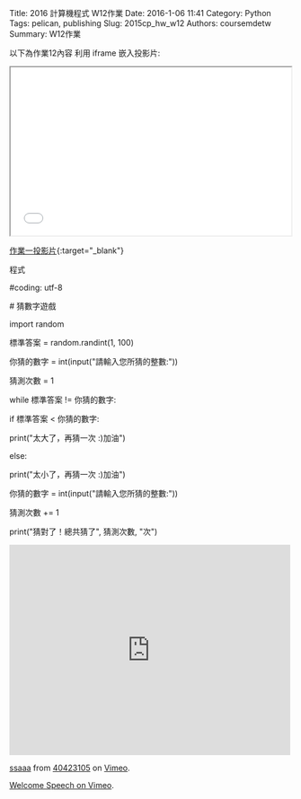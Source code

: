 Title: 2016 計算機程式 W12作業
Date: 2016-1-06 11:41
Category: Python
Tags: pelican, publishing
Slug: 2015cp_hw_w12
Authors: coursemdetw
Summary: W12作業

以下為作業12內容
利用 iframe 嵌入投影片:

<iframe src="40423105_cp_w12_p.html" width="500" height="300"></iframe>

[作業一投影片](40423105_cp_w12_p.html){:target="_blank"}

<p>程式</p>
<p>#coding: utf-8</p>
<p># 猜數字遊戲</p>
<p>import random</p>
   
<p>標準答案 = random.randint(1, 100)</p>
<p>你猜的數字 = int(input("請輸入您所猜的整數:"))</p>
<p>猜測次數 = 1</p>
<p>while 標準答案 != 你猜的數字:</p>
   <p>     if 標準答案 < 你猜的數字:</p>
       <p>     print("太大了，再猜一次 :)加油")</p>
    <p>    else:</p>
        <p>    print("太小了，再猜一次 :)加油")</p>
    <p>    你猜的數字 = int(input("請輸入您所猜的整數:"))</p>
    <p>    猜測次數 += 1</p>
   
<p>print("猜對了！總共猜了", 猜測次數, "次")</p>


<iframe src="https://player.vimeo.com/video/147481605" width="500" height="375" frameborder="0" webkitallowfullscreen mozallowfullscreen allowfullscreen></iframe> <p><a href="https://vimeo.com/147481605">ssaaa</a> from <a href="https://vimeo.com/user44512429">40423105</a> on <a href="https://vimeo.com">Vimeo</a>.</p>

<p><a href="https://vimeo.com/137724068">Welcome Speech on <a href="https://vimeo.com">Vimeo</a>.</p>